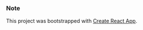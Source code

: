 

### Note
This project was bootstrapped with [Create React App](https://github.com/facebook/create-react-app).